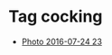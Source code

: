 <!--
title: Tag cocking
date: 2020-06-28T14:55:35.301Z
tags:
-->
# Tag cocking

 * [Photo 2016-07-24 23](147917309907.md)